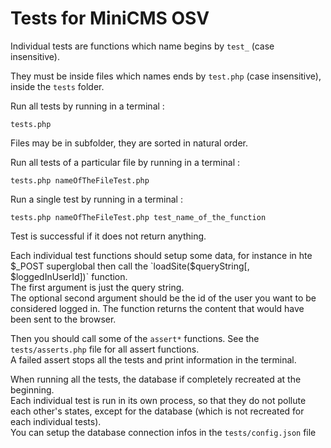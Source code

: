 # Tests for MiniCMS OSV

Individual tests are functions which name begins by `test_` (case insensitive).

They must be inside files which names ends by `test.php` (case insensitive), inside the `tests` folder.

Run all tests by running in a terminal :
```
tests.php
```
Files may be in subfolder, they are sorted in natural order.

Run all tests of a particular file by running in a terminal :
```
tests.php nameOfTheFileTest.php
```

Run a single test by running in a terminal :
```
tests.php nameOfTheFileTest.php test_name_of_the_function
```
Test is successful if it does not return anything.

Each individual test functions should setup some data, for instance in hte $_POST superglobal then call the `loadSite($queryString[, $loggedInUserId])` function.  
The first argument is just the query string.  
The optional second argument should be the id of the user you want to be considered logged in.
The function returns the content that would have been sent to the browser.  

Then you should call some of the `assert*` functions. See the `tests/asserts.php` file for all assert functions.  
A failed assert stops all the tests and print information in the terminal.

When running all the tests, the database if completely recreated at the beginning.  
Each individual test is run in its own process, so that they do not pollute each other's states, except for the database (which is not recreated for each individual tests).  
You can setup the database connection infos in the `tests/config.json` file
